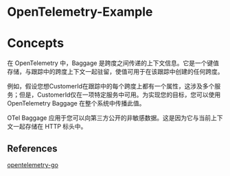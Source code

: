# OpenTelemetry-Example 

# Concepts
在 OpenTelemetry 中，Baggage 是跨度之间传递的上下文信息。它是一个键值存储，与跟踪中的跨度上下文一起驻留，使值可用于在该跟踪中创建的任何跨度。

例如，假设您想CustomerId在跟踪中的每个跨度上都有一个属性，这涉及多个服务；但是，CustomerId仅在一项特定服务中可用。为实现您的目标，您可以使用 OpenTelemetry Baggage 在整个系统中传播此值。

OTel Baggage 应用于您可以向第三方公开的非敏感数据。这是因为它与当前上下文一起存储在 HTTP 标头中。


## References
[opentelemetry-go](https://opentelemetry.io/docs/instrumentation/go/getting-started/)